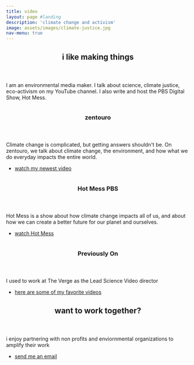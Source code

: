 ```yaml
---
title: video
layout: page #landing
description: 'climate change and activism'
image: assets/images/climate-justice.jpg
nav-menu: true
---
```


<!-- Main -->
<div id="main">

<!-- One -->
<section id="one">
	<div class="inner">
		<header class="major">
			<h2>i like making things</h2>
		</header>
		<p>I am an environmental media maker. I talk about science, climate justice, eco-activism on my YouTube channel. I also write and host the PBS Digital Show, Hot Mess. </p>
	</div>
</section>

<!-- Two -->
<section id="two" class="spotlights">
	<section>
		<a href="generic.html" class="image">
			<img src="{% link assets/images/pic08.jpg %}" alt="" data-position="center center" />
		</a>
		<div class="content">
			<div class="inner">
				<header class="major">
					<h3>zentouro</h3>
				</header>
				<p> 
					Climate change is complicated, but getting answers shouldn't be. On zentouro, we talk about climate change, the environment, and how what we do everyday impacts the entire world.
				</p>
				<ul class="actions">
					<li><a href="generic.html" class="button">watch my newest video</a></li>
				</ul>
			</div>
		</div>
	</section>
	<section>
		<a href="generic.html" class="image">
			<img src="{% link assets/images/pic09.jpg %}" alt="" data-position="top center" />
		</a>
		<div class="content">
			<div class="inner">
				<header class="major">
					<h3>Hot Mess PBS</h3>
				</header>
				<p>Hot Mess is a show about how climate change impacts all of us, and about how we can create a better future for our planet and ourselves.</p>
				<ul class="actions">
					<li><a href="https://www.youtube.com/watch?v=mQpa_NYXUGI&list=PL6kVAvCBpGR3bvpyGnmAkWL1eVOamv56T&ab_channel=HotMess" class="button">watch Hot Mess</a></li>
				</ul>
			</div>
		</div>
	</section>
	<section>
		<a href="generic.html" class="image">
			<img src="{% link assets/images/pic10.jpg %}" alt="" data-position="25% 25%" />
		</a>
		<div class="content">
			<div class="inner">
				<header class="major">
					<h3>Previously On</h3>
				</header>
				<p>I used to work at The Verge as the Lead Science Video director</p>
				<ul class="actions">
					<li><a href="https://www.youtube.com/watch?v=0QY72R3ZDzw" class="button">here are some of my favorite videos</a></li>
				</ul>
			</div>
		</div>
	</section>
</section>

<!-- Three -->
<section id="three">
	<div class="inner">
		<header class="major">
			<h2>want to work together?</h2>
		</header>
		<p>i enjoy partnering with non profits and enviornmental organizations to amplify their work</p>
		<ul class="actions">
			<li><a href="home.html/#two" class="button next">send me an email</a></li>
		</ul>
	</div>
</section>

</div>
